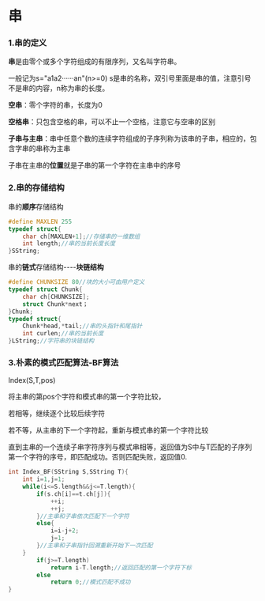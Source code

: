 # 串

### 1.串的定义

**串**是由零个或多个字符组成的有限序列，又名叫字符串。

一般记为s="a1a2······an"(n>=0) s是串的名称，双引号里面是串的值，注意引号不是串的内容，n称为串的长度。

**空串**：零个字符的串，长度为0

**空格串**：只包含空格的串，可以不止一个空格，注意它与空串的区别

**子串与主串**：串中任意个数的连续字符组成的子序列称为该串的子串，相应的，包含字串的串称为主串

子串在主串的**位置**就是子串的第一个字符在主串中的序号

### 2.串的存储结构



串的**顺序**存储结构

```c
#define MAXLEN 255
typedef struct{
    char ch[MAXLEN+1];//存储串的一维数组
    int length;//串的当前长度长度
}SString;
```

串的**链式**存储结构----**块链结构**

```c
#define CHUNKSIZE 80//块的大小可由用户定义
typedef struct Chunk{
    char ch[CHUNKSIZE];
    struct Chunk*next；
}Chunk;
typedef struct{
    Chunk*head,*tail;//串的头指针和尾指针
    int curlen;//串的当前长度
}LString;//字符串的块链结构
```

### 3.朴素的模式匹配算法-BF算法

Index(S,T,pos)

将主串的第pos个字符和模式串的第一个字符比较，

若相等，继续逐个比较后续字符

若不等，从主串的下一个字符起，重新与模式串的第一个字符比较

直到主串的一个连续子串字符序列与模式串相等，返回值为S中与T匹配的子序列第一个字符的序号，即匹配成功。否则匹配失败，返回值0.

```c
int Index_BF(SString S,SString T){
    int i=1,j=1;
    while(i<=S.length&&j<=T.length){
        if(s.ch[i]==t.ch[j]){
            ++i;
            ++j;
        }//主串和子串依次匹配下一个字符
        else{
            i=i-j+2;
            j=1;
        }//主串和子串指针回溯重新开始下一次匹配
    }
        if(j>=T.length)
            return i-T.length;//返回匹配的第一个字符下标
        else
            return 0;//模式匹配不成功
}
```

